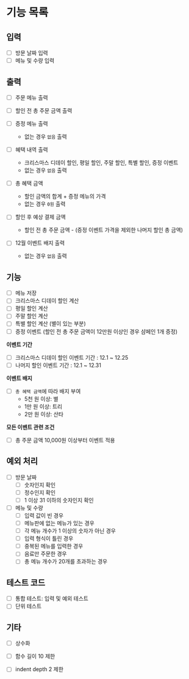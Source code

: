 # 기능 목록

## 입력
  - [ ] 방문 날짜 입력
  - [ ] 메뉴 및 수량 입력

## 출력

  - [ ] 주문 메뉴 출력

  - [ ] 할인 전 총 주문 금액 출력

  - [ ] 증정 메뉴 출력
    - 없는 경우 `없음` 출력

  - [ ] 혜택 내역 출력
    - 크리스마스 디데이 할인, 평일 할인, 주말 할인, 특별 할인, 증정 이벤트
    - 없는 경우 `없음` 출력

  - [ ] 총 혜택 금액
    - 할인 금액의 합계 + 증정 메뉴의 가격
    - 없는 경우 `0원` 출력

  - [ ] 할인 후 예상 결제 금액
    - 할인 전 총 주문 금액 - (증정 이벤트 가격을 제외한 나머지 할인 총 금액)

  - [ ] 12월 이벤트 배지 출력
    - 없는 경우 `없음` 출력

## 기능

  - [ ] 메뉴 저장
  - [ ] 크리스마스 디데이 할인 계산
  - [ ] 평일 할인 계산
  - [ ] 주말 할인 계산
  - [ ] 특별 할인 계산 (별이 있는 부분)
  - [ ] 증정 이벤트 (할인 전 총 주문 금액이 12만원 이상인 경우 샴페인 1개 증정)
  
  **이벤트 기간**
  - [ ] 크리스마스 디데이 할인 이벤트 기간 : 12.1 ~ 12.25
  - [ ] 나머지 할인 이벤트 기간 : 12.1 ~ 12.31

  **이벤트 배지**
  - [ ] `총 혜택 금액`에 따라 배지 부여
    - 5천 원 이상: 별
    - 1만 원 이상: 트리
    - 2만 원 이상: 산타

  **모든 이벤트 관련 조건**
  - [ ] 총 주문 금액 10,000원 이상부터 이벤트 적용

## 예외 처리

  - [ ] 방문 날짜
    - [ ] 숫자인지 확인
    - [ ] 정수인지 확인
    - [ ] 1 이상 31 이하의 숫자인지 확인

  - [ ] 메뉴 및 수량
    - [ ] 입력 값이 빈 경우
    - [ ] 메뉴판에 없는 메뉴가 있는 경우
    - [ ] 각 메뉴 개수가 1 이상의 숫자가 아닌 경우
    - [ ] 입력 형식이 틀린 경우
    - [ ] 중복된 메뉴를 입력한 경우
    - [ ] 음료만 주문한 경우
    - [ ] 총 메뉴 개수가 20개를 초과하는 경우

## 테스트 코드

  - [ ] 통합 테스트: 입력 및 예외 테스트
  - [ ] 단위 테스트

## 기타

  - [ ] 상수화 
  - [ ] 함수 길이 10 제한
  - [ ] indent depth 2 제한

